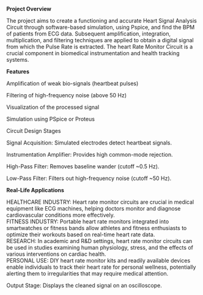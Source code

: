 **Project Overview**

The project aims to create a functioning and accurate Heart Signal Analysis 
Circuit through software-based simulation, using Pspice, and find the BPM of 
patients from ECG data. Subsequent amplification, integration, multiplication, 
and filtering techniques are applied to obtain a digital signal from which the Pulse 
Rate is extracted. The heart Rate Monitor Circuit is a crucial component in 
biomedical instrumentation and health tracking systems. 

**Features**

Amplification of weak bio-signals (heartbeat pulses)

Filtering of high-frequency noise (above 50 Hz)

Visualization of the processed signal

Simulation using PSpice or Proteus

Circuit Design Stages

Signal Acquisition: Simulated electrodes detect heartbeat signals.

Instrumentation Amplifier: Provides high common-mode rejection.

High-Pass Filter: Removes baseline wander (cutoff ~0.5 Hz).

Low-Pass Filter: Filters out high-frequency noise (cutoff ~50 Hz).

**Real-Life Applications**

HEALTHCARE INDUSTRY: Heart rate monitor circuits are crucial in medical equipment 
like ECG machines, helping doctors monitor and diagnose cardiovascular 
conditions more effectively.  
FITNESS INDUSTRY: Portable heart rate monitors integrated into smartwatches or 
fitness bands allow athletes and fitness enthusiasts to optimize their workouts 
based on real-time heart rate data.  
RESEARCH: In academic and R&D settings, heart rate monitor circuits can be used 
in studies examining human physiology, stress, and the effects of various 
interventions on cardiac health.  
PERSONAL USE: DIY heart rate monitor kits and readily 
available devices enable individuals to track their 
heart rate for personal wellness, potentially alerting 
them to irregularities that may require medical 
attention. 


Output Stage: Displays the cleaned signal on an oscilloscope.
